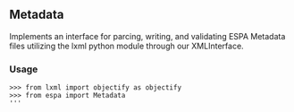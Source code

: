 ## Metadata
Implements an interface for parcing, writing, and validating ESPA Metadata files utilizing the lxml python module
through our XMLInterface.

### Usage

```
>>> from lxml import objectify as objectify
>>> from espa import Metadata
'''
